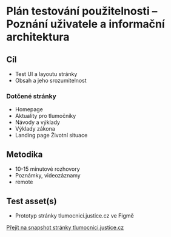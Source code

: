 # Plán testování použitelnosti – Poznání uživatele a informační architektura

## Cíl
- Test UI a layoutu stránky
- Obsah a jeho srozumitelnost

### Dotčené stránky
- Homepage
- Aktuality pro tlumočníky
- Návody a výklady
- Výklady zákona
- Landing page Životní situace

## Metodika
- 10-15 minutové rozhovory
- Poznámky, videozáznamy
- remote

## Test asset(s)
- Prototyp stránky tlumocnici.justice.cz ve Figmě

[Přejít na snapshot stránky tlumocnici.justice.cz](MinistryOfJusticeCZ/justice-cz-vyzkum/01_TlumocniciVyzkum/05_TestPouzitelnostiPristupnosti/prototyp-web-figma.png)
